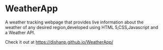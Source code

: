 # WeatherApp
A weather tracking webpage that provides live information about the weather of any desired region,developed using HTML 5,CSS,Javascript and a Weather API.

Check it out at https://dishanp.github.io/WeatherApp/
